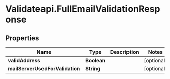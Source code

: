 # Validateapi.FullEmailValidationResponse

## Properties
Name | Type | Description | Notes
------------ | ------------- | ------------- | -------------
**validAddress** | **Boolean** |  | [optional] 
**mailServerUsedForValidation** | **String** |  | [optional] 


